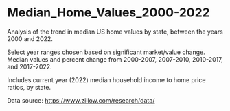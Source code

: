 # Median_Home_Values_2000-2022
Analysis of the trend in median US home values by state, between the years 2000 and 2022.

Select year ranges chosen based on significant market/value change. Median values and percent change from 2000-2007, 2007-2010, 2010-2017, and 2017-2022.

Includes current year (2022) median household income to home price ratios, by state.

Data source: https://www.zillow.com/research/data/


